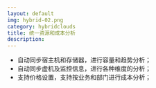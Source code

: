 ```yaml
---
layout: default
img: hybrid-02.png
category: hybridclouds
title: 统一资源和成本分析
description:
---
```


 * 自动同步宿主机和存储器，进行容量和趋势分析；
 * 自动同步虚机及监控信息，进行各种维度的分析；
 * 支持价格设置，支持按业务和部门进行成本分析；
